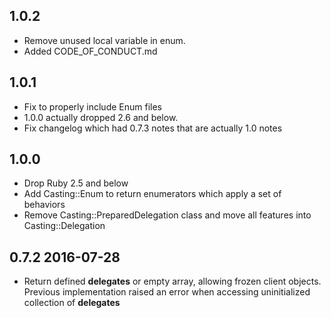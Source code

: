 ## 1.0.2

- Remove unused local variable in enum.
- Added CODE_OF_CONDUCT.md

## 1.0.1

- Fix to properly include Enum files
- 1.0.0 actually dropped 2.6 and below.
- Fix changelog which had 0.7.3 notes that are actually 1.0 notes

## 1.0.0

- Drop Ruby 2.5 and below
- Add Casting::Enum to return enumerators which apply a set of behaviors
- Remove Casting::PreparedDelegation class and move all features into Casting::Delegation

## 0.7.2 2016-07-28

- Return defined __delegates__ or empty array, allowing frozen client objects.
  Previous implementation raised an error when accessing uninitialized collection
  of __delegates__
